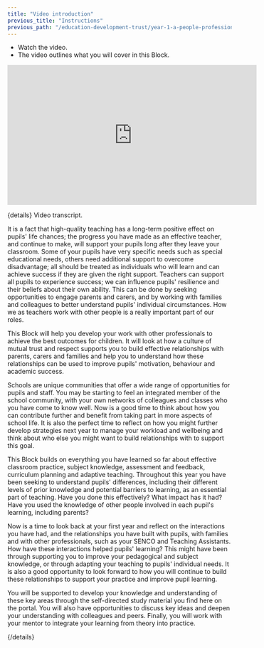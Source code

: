 ```yaml
---
title: "Video introduction"
previous_title: "Instructions"
previous_path: "/education-development-trust/year-1-a-people-profession/intro-ect-instructions"
---
```


- Watch the video.
- The video outlines what you will cover in this Block.

<iframe width="560"
    height="315"
    src="https://www.youtube.com/embed/sN2k_-jnqiM"
    title="YouTube video player"
    frameborder="0"
    allow="accelerometer; autoplay; clipboard-write; encrypted-media; gyroscope; picture-in-picture; web-share" allowfullscreen></iframe>

{details}
Video transcript.

It is a fact that high-quality teaching has a long-term positive effect on pupils' life chances; the progress you have made as an effective teacher, and continue to make, will support your pupils long after they leave your classroom. Some of your pupils have very specific needs such as special educational needs, others need additional support to overcome disadvantage; all should be treated as individuals who will learn and can achieve success if they are given the right support. Teachers can support all pupils to experience success; we can influence pupils' resilience and their beliefs about their own ability. This can be done by seeking opportunities to engage parents and carers, and by working with families and colleagues to better understand pupils' individual circumstances. How we as teachers work with other people is a really important part of our roles.

This Block will help you develop your work with other professionals to achieve the best outcomes for children. It will look at how a culture of mutual trust and respect supports you to build effective relationships with parents, carers and families and help you to understand how these relationships can be used to improve pupils' motivation, behaviour and academic success.

Schools are unique communities that offer a wide range of opportunities for pupils and staff. You may be starting to feel an integrated member of the school community, with your own networks of colleagues and classes who you have come to know well. Now is a good time to think about how you can contribute further and benefit from taking part in more aspects of school life. It is also the perfect time to reflect on how you might further develop strategies next year to manage your workload and wellbeing and think about who else you might want to build relationships with to support this goal.

This Block builds on everything you have learned so far about effective classroom practice, subject knowledge, assessment and feedback, curriculum planning and adaptive teaching. Throughout this year you have been seeking to understand pupils' differences, including their different levels of prior knowledge and potential barriers to learning, as an essential part of teaching. Have you done this effectively? What impact has it had? Have you used the knowledge of other people involved in each pupil's learning, including parents?

Now is a time to look back at your first year and reflect on the interactions you have had, and the relationships you have built with pupils, with families and with other professionals, such as your SENCO and Teaching Assistants. How have these interactions helped pupils' learning? This might have been through supporting you to improve your pedagogical and subject knowledge, or through adapting your teaching to pupils' individual needs. It is also a good opportunity to look forward to how you will continue to build these relationships to support your practice and improve pupil learning.

You will be supported to develop your knowledge and understanding of these key areas through the self-directed study material you find here on the portal. You will also have opportunities to discuss key ideas and deepen your understanding with colleagues and peers. Finally, you will work with your mentor to integrate your learning from theory into practice.

{/details}

